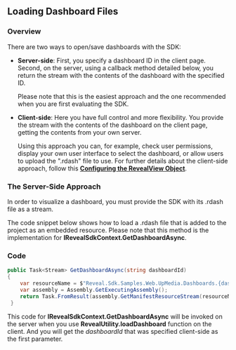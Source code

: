 ## Loading Dashboard Files

### Overview

There are two ways to open/save dashboards with the SDK:

  - **Server-side**: First, you specify a dashboard ID in the client page. Second, on the server, using a callback method detailed below, you return the stream with the contents of the dashboard with the specified ID.

    Please note that this is the easiest approach and the one
    recommended when you are first evaluating the SDK.

  - **Client-side**: Here you have full control and more flexibility. You provide the stream with the contents of the dashboard on the client page, getting the contents from your own server.

    Using this approach you can, for example, check user permissions, display your own user interface to select the dashboard, or allow users to upload the ".rdash" file to use. For further details about the client-side approach, follow this [**Configuring the RevealView
    Object**](~/en/developer/web-sdk/using-the-client-sdk/configuring-revealview-client-web.md).

### The Server-Side Approach

In order to visualize a dashboard, you must provide the SDK with its .rdash file as a stream.

The code snippet below shows how to load a .rdash file that is added to the project as an embedded resource. Please note that this method is the implementation for __IRevealSdkContext.GetDashboardAsync__.

### Code

``` csharp
public Task<Stream> GetDashboardAsync(string dashboardId)
{
    var resourceName = $"Reveal.Sdk.Samples.Web.UpMedia.Dashboards.{dashboardId}";
    var assembly = Assembly.GetExecutingAssembly();
    return Task.FromResult(assembly.GetManifestResourceStream(resourceName));
 }
```

This code for
__IRevealSdkContext.GetDashboardAsync__
will be invoked on the server when you use **RevealUtility.loadDashboard** function on the client. And you will get the *dashboardId* that was specified client-side as the first parameter.
